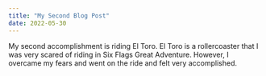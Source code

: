 ```yaml
---
title: "My Second Blog Post"
date: 2022-05-30
---
```

My second accomplishment is riding El Toro. El Toro is a rollercoaster that I was very scared of riding in Six Flags Great Adventure. However, I overcame my fears and went on the ride and felt very accomplished. 
